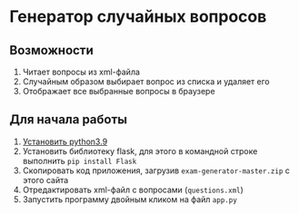 # Генератор случайных вопросов

## Возможности

1. Читает вопросы из xml-файла
2. Случайным образом выбирает вопрос из списка и удаляет его
3. Отображает все выбранные вопросы в браузере

## Для начала работы

1. [Установить python3.9](https://www.python.org/downloads/) 
2. Установить библиотеку flask, для этого в командной строке выполнить `pip install Flask`
3. Cкопировать код приложения, загрузив `exam-generator-master.zip` с этого сайта
4. Отредактировать xml-файл с вопросами (`questions.xml`)
5. Запустить программу двойным кликом на файл `app.py` 
